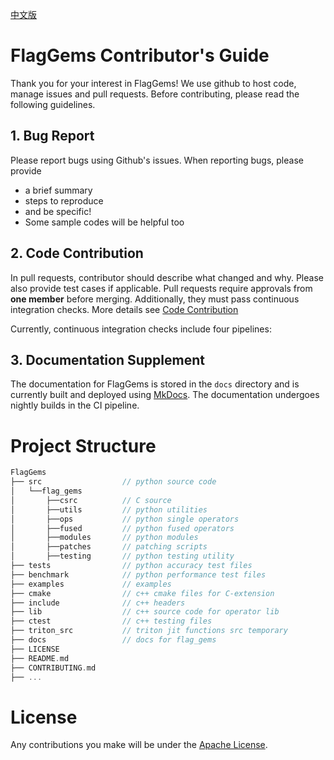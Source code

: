 [中文版](./CONTRIBUTING_cn.md)

# FlagGems Contributor's Guide

Thank you for your interest in FlagGems! We use github to host code, manage issues and pull requests. Before contributing, please read the following guidelines.

## 1. Bug Report

Please report bugs using Github's issues. When reporting bugs, please provide

- a brief summary
- steps to reproduce
- and be specific!
- Some sample codes will be helpful too

## 2. Code Contribution

In pull requests, contributor should describe what changed and why. Please also provide test cases if applicable.
Pull requests require approvals from **one member** before merging. Additionally, they must pass continuous integration checks. More details see [Code Contribution](docs/code_countribution.md)

Currently, continuous integration checks include four pipelines:

## 3. Documentation Supplement

The documentation for FlagGems is stored in the `docs` directory and is currently built and deployed using [MkDocs](https://www.mkdocs.org/). The documentation undergoes nightly builds in the CI pipeline.

# Project Structure

```cpp
FlagGems
├── src                  // python source code
│   └──flag_gems
│       ├──csrc          // C source
│       ├──utils         // python utilities
│       ├──ops           // python single operators
│       ├──fused         // python fused operators
│       ├──modules       // python modules
│       ├──patches       // patching scripts
│       ├──testing       // python testing utility
├── tests                // python accuracy test files
├── benchmark            // python performance test files
├── examples             // examples
├── cmake                // c++ cmake files for C-extension
├── include              // c++ headers
├── lib                  // c++ source code for operator lib
├── ctest                // c++ testing files
├── triton_src           // triton jit functions src temporary
├── docs                 // docs for flag_gems
├── LICENSE
├── README.md
├── CONTRIBUTING.md
├── ...
```

# License

Any contributions you make will be under the [Apache License](https://github.com/FlagOpen/FlagGems/blob/master/LICENSE).
